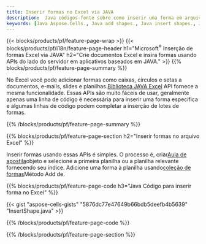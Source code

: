 ```yaml
---
title: Inserir formas no Excel via JAVA
description:  Java códigos-fonte sobre como inserir uma forma em arquivos Microsoft Excel usando a biblioteca JAVA.
keywords: [Java Aspose.Cells., Java add shapes., Java insert shapes., Java create shapes]
---
```

{{< blocks/products/pf/feature-page-wrap >}}
{{< blocks/products/pf/i18n/feature-page-header h1="Microsoft<sup>&reg;</sup> Inserção de formas Excel via JAVA" h2="Crie documentos Excel e insira formas usando APIs do lado do servidor em aplicativos baseados em JAVA." >}}
{{% blocks/products/pf/feature-page-summary %}}

 No Excel você pode adicionar formas como caixas, círculos e setas a documentos, e-mails, slides e planilhas.[Biblioteca JAVA Excel](https://releases.aspose.com/cells/java/) API fornece a mesma funcionalidade. Essas APIs são muito fáceis de usar, geralmente apenas uma linha de código é necessária para inserir uma forma específica e algumas linhas de código podem completar a inserção de lotes de formas.

{{% /blocks/products/pf/feature-page-summary %}}

{{% blocks/products/pf/feature-page-section h2="Inserir formas no arquivo Excel" %}}

 Inserir formas usando essas APIs é simples. O processo é, criar[Aula de apostila](https://reference.aspose.com/cells/java/com.aspose.cells/workbook/)objeto e selecione a primeira planilha ou a planilha relevante fornecendo seu índice. Adicione uma forma à planilha usando[coleção de formas](https://reference.aspose.com/cells/java/com.aspose.cells/shapecollection/)Método Add de.

{{% blocks/products/pf/feature-page-code h3="Java Código para inserir forma no Excel" %}}

{{< gist "aspose-cells-gists" "5876dc77e47649b66bdb5deefb4b5639" "InsertShape.java" >}}

{{% /blocks/products/pf/feature-page-code %}}

{{% /blocks/products/pf/feature-page-section %}}
